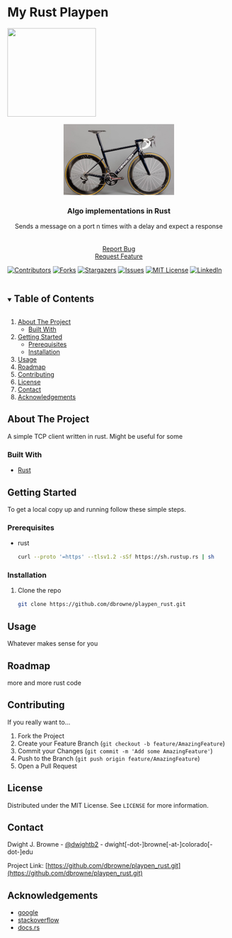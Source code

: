 # My Rust Playpen   

<img src="https://upload.wikimedia.org/wikipedia/commons/thumb/d/d5/Rust_programming_language_black_logo.svg/1024px-Rust_programming_language_black_logo.svg.png" width="200" height="200">

<!-- PROJECT LOGO -->
<br />
<p align="center">
  <a href="https://github.com/dbrowne/playpen_rust.git">
    <img src="images/dreambike.jpg" alt="Logo" widt="220" height="160">
  </a>

<h3 align="center">Algo implementations in Rust</h3>

  <p align="center">
    Sends a message on a port n times with a delay and expect a response
    <br />
    <br />
    <br />
    <a href="https://github.com/dbrowne/playpen_rust/issues">Report Bug</a>
    <br/>
    <a href="https://github.com/dbrowne/playpen_rust/issues">Request Feature</a>
  </p>

[![Contributors][contributors-shield]][contributors-url]
[![Forks][forks-shield]][forks-url]
[![Stargazers][stars-shield]][stars-url]
[![Issues][issues-shield]][issues-url]
[![MIT License][license-shield]][license-url]
[![LinkedIn][linkedin-shield]][linkedin-url]



<!-- TABLE OF CONTENTS -->
<details open="open">
  <summary><h2 style="display: inline-block">Table of Contents</h2></summary>
  <ol>
    <li>
      <a href="#about-the-project">About The Project</a>
      <ul>
        <li><a href="#built-with">Built With</a></li>
      </ul>
    </li>
    <li>
      <a href="#getting-started">Getting Started</a>
      <ul>
        <li><a href="#prerequisites">Prerequisites</a></li>
        <li><a href="#installation">Installation</a></li>
      </ul>
    </li>
    <li><a href="#usage">Usage</a></li>
    <li><a href="#roadmap">Roadmap</a></li>
    <li><a href="#contributing">Contributing</a></li>
    <li><a href="#license">License</a></li>
    <li><a href="#contact">Contact</a></li>
    <li><a href="#acknowledgements">Acknowledgements</a></li>
  </ol>
</details>



<!-- ABOUT THE PROJECT -->

## About The Project

A simple TCP client written in rust. Might be useful for some

### Built With

* [Rust](https://www.rust-lang.org/tools/install)

<!-- GETTING STARTED -->

## Getting Started

To get a local copy up and running follow these simple steps.

### Prerequisites

* rust
  ```sh
  curl --proto '=https' --tlsv1.2 -sSf https://sh.rustup.rs | sh

  ```

### Installation

1. Clone the repo
   ```sh
   git clone https://github.com/dbrowne/playpen_rust.git
   ```

<!-- USAGE EXAMPLES -->

## Usage

Whatever makes sense for you





<!-- ROADMAP -->

## Roadmap

more and more rust code


<!-- CONTRIBUTING -->

## Contributing

If you really want to...

1. Fork the Project
2. Create your Feature Branch (`git checkout -b feature/AmazingFeature`)
3. Commit your Changes (`git commit -m 'Add some AmazingFeature'`)
4. Push to the Branch (`git push origin feature/AmazingFeature`)
5. Open a Pull Request

<!-- LICENSE -->

## License

Distributed under the MIT License. See `LICENSE` for more information.



<!-- CONTACT -->

## Contact

Dwight J. Browne - [@dwightb2](https://twitter.com/dwightb2) - dwight[-dot-]browne[-at-]colorado[-dot-]edu

Project Link: [https://github.com/dbrowne/playpen_rust.git](https://github.com/dbrowne/playpen_rust.git)



<!-- ACKNOWLEDGEMENTS -->

## Acknowledgements

* [google](www.google.com)
* [stackoverflow](www.stackoverflow.com)
* [docs.rs](https://docs.rs/)

<!-- MARKDOWN LINKS & IMAGES -->
<!-- https://www.markdownguide.org/basic-syntax/#reference-style-links -->

[contributors-shield]: https://img.shields.io/github/contributors/dbrowne/playpen_rust

[contributors-url]: https://github.com/dbrowne/playpen_rust/graphs/contributors

[forks-shield]: https://img.shields.io/github/forks/dbrowne/playpen_rust

[forks-url]: https://github.com/dbrowne/playpen_rust/network/members

[stars-shield]: https://img.shields.io/github/stars/dbrowne/playpen_rust

[stars-url]: https://github.com/dbrowne/playpen_rust/stargazers

[issues-shield]: https://img.shields.io/github/issues/dbrowne/playpen_rust

[issues-url]: https://github.com/dbrowne/playpen_rust/issues

[license-shield]: https://img.shields.io/github/license/dbrowne/playpen_rust

[license-url]: https://github.com/dbrowne/playpen_rust/blob/master/LICENSE.txt

[linkedin-shield]: https://img.shields.io/badge/-LinkedIn-black.svg?style=for-the-badge&logo=linkedin&colorB=555

[linkedin-url]: https://linkedin.com/in/dwightbrowne

